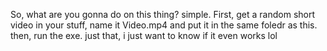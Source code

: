 So, what are you gonna do on this thing? simple. First, get a random short video in your stuff, name it Video.mp4 and put it in the same foledr as this. then, run the exe. just that, i just want to know if it even works lol
